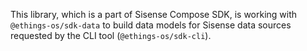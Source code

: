 This library, which is a part of Sisense Compose SDK, is working with `@ethings-os/sdk-data` to build data models
for Sisense data sources requested by the CLI tool (`@ethings-os/sdk-cli`).
